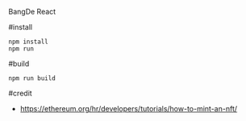 BangDe React

#install
    
    npm install
    npm run


#build

    npm run build


#credit

- https://ethereum.org/hr/developers/tutorials/how-to-mint-an-nft/

    


